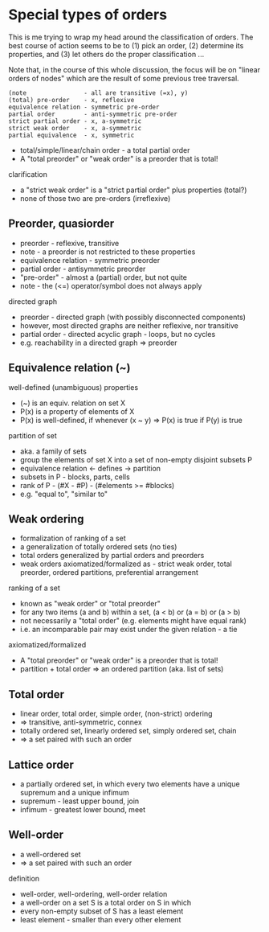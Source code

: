 
<!-- ======================================================================= -->
# Special types of orders

This is me trying to wrap my head around the classification of orders. The best
course of action seems to be to (1) pick an order, (2) determine its properties,
and (3) let others do the proper classification ...

Note that, in the course of this whole discussion, the focus will be on "linear
orders of nodes" which are the result of some previous tree traversal.

```
(note                - all are transitive (=x), y)
(total) pre-order    - x, reflexive
equivalence relation - symmetric pre-order
partial order        - anti-symmetric pre-order
strict partial order - x, a-symmetric
strict weak order    - x, a-symmetric
partial equivalence  - x, symmetric
```

* total/simple/linear/chain order - a total partial order
* A "total preorder" or "weak order" is a preorder that is total!

clarification

* a "strict weak order" is a "strict partial order" plus properties (total?)
* none of those two are pre-orders (irreflexive)

<!-- ======================================================================= -->
## Preorder, quasiorder

* preorder - reflexive, transitive
* note - a preorder is not restricted to these properties
* equivalence relation - symmetric preorder
* partial order - antisymmetric preorder
* "pre-order" - almost a (partial) order, but not quite
* note - the (<=) operator/symbol does not always apply

directed graph

* preorder - directed graph (with possibly disconnected components)
* however, most directed graphs are neither reflexive, nor transitive
* partial order - directed acyclic graph - loops, but no cycles
* e.g. reachability in a directed graph => preorder

<!-- ======================================================================= -->
## Equivalence relation (~)

well-defined (unambiguous) properties

* (~) is an equiv. relation on set X
* P(x) is a property of elements of X
* P(x) is well-defined, if whenever (x ~ y) => P(x) is true if P(y) is true

partition of set

* aka. a family of sets
* group the elements of set X into a set of non-empty disjoint subsets P
* equivalence relation <- defines -> partition
* subsets in P - blocks, parts, cells
* rank of P - (#X - #P) - (#elements >= #blocks)
* e.g. "equal to", "similar to"

<!-- ======================================================================= -->
## Weak ordering

* formalization of ranking of a set
* a generalization of totally ordered sets (no ties)
* total orders generalized by partial orders and preorders
* weak orders axiomatized/formalized as - strict weak order,
  total preorder, ordered partitions, preferential arrangement

ranking of a set

* known as "weak order" or "total preorder"
* for any two items (a and b) within a set, (a < b) or (a = b) or (a > b)
* not necessarily a "total order" (e.g. elements might have equal rank)
* i.e. an incomparable pair may exist under the given relation - a tie

axiomatized/formalized

* A "total preorder" or "weak order" is a preorder that is total!
* partition + total order => an ordered partition (aka. list of sets)

<!-- ======================================================================= -->
## Total order

* linear order, total order, simple order, (non-strict) ordering
* => transitive, anti-symmetric, connex
* totally ordered set, linearly ordered set, simply ordered set, chain
* => a set paired with such an order

<!-- ======================================================================= -->
## Lattice order

* a partially ordered set, in which every two elements
  have a unique supremum and a unique infimum
* supremum - least upper bound, join
* infimum - greatest lower bound, meet

<!-- ======================================================================= -->
## Well-order

* a well-ordered set
* => a set paired with such an order

definition

* well-order, well-ordering, well-order relation
* a well-order on a set S is a total order on S in which
* every non-empty subset of S has a least element
* least element - smaller than every other element
